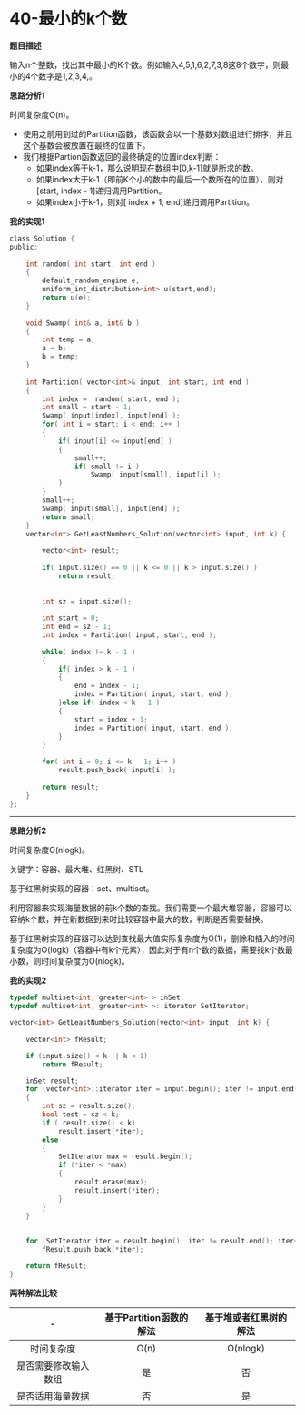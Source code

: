 # 40-最小的k个数

**题目描述**

输入n个整数，找出其中最小的K个数。例如输入4,5,1,6,2,7,3,8这8个数字，则最小的4个数字是1,2,3,4,。

**思路分析1**

时间复杂度O(n)。

-	使用之前用到过的Partition函数，该函数会以一个基数对数组进行排序，并且这个基数会被放置在最终的位置下。
-	我们根据Partion函数返回的最终确定的位置index判断：
	-	如果index等于k-1，那么说明现在数组中[0,k-1]就是所求的数。	
	-	如果index大于k-1（即前K个小的数中的最后一个数所在的位置），则对[start, index - 1]递归调用Partition。
	-	如果index小于k-1，则对[ index + 1, end]递归调用Partition。

**我的实现1**

```c
class Solution {
public:
    
    int random( int start, int end )
    {
        default_random_engine e;
        uniform_int_distribution<int> u(start,end);
        return u(e);
    }
    
    void Swamp( int& a, int& b )
    {
        int temp = a;
        a = b;
        b = temp;
    }
    
    int Partition( vector<int>& input, int start, int end )
    {
        int index =  random( start, end );
        int small = start - 1;
        Swamp( input[index], input[end] );
        for( int i = start; i < end; i++ )
        {
            if( input[i] <= input[end] )
            {
                small++;
                if( small != i )
                    Swamp( input[small], input[i] );
            }
        }
        small++;
        Swamp( input[small], input[end] );
        return small;
    }
    vector<int> GetLeastNumbers_Solution(vector<int> input, int k) {
        
        vector<int> result;
       
        if( input.size() == 0 || k <= 0 || k > input.size() )
            return result;
        
        
        int sz = input.size();
        
        int start = 0;
        int end = sz - 1;
        int index = Partition( input, start, end );
        
        while( index != k - 1 )
        {
            if( index > k - 1 )
            {
                end = index - 1;
                index = Partition( input, start, end );
            }else if( index < k - 1 )
            {
                start = index + 1;
                index = Partition( input, start, end );
            }
        }
        
        for( int i = 0; i <= k - 1; i++ )
            result.push_back( input[i] );
        
        return result;
    }
};
```

---

**思路分析2**

时间复杂度O(nlogk)。

关键字：容器、最大堆、红黑树、STL

基于红黑树实现的容器：set、multiset。

利用容器来实现海量数据的前k个数的查找。我们需要一个最大堆容器，容器可以容纳k个数，并在新数据到来时比较容器中最大的数，判断是否需要替换。

基于红黑树实现的容器可以达到查找最大值实际复杂度为O(1)，删除和插入的时间复杂度为O(logk)（容器中有k个元素），因此对于有n个数的数据，需要找k个数最小数，则时间复杂度为O(nlogk)。

**我的实现2**

```c
typedef multiset<int, greater<int> > inSet;
typedef multiset<int, greater<int> >::iterator SetIterator;

vector<int> GetLeastNumbers_Solution(vector<int> input, int k) {
	
	vector<int> fResult;

	if (input.size() < k || k < 1)
		return fResult;

	inSet result;
	for (vector<int>::iterator iter = input.begin(); iter != input.end(); iter++)
	{
		int sz = result.size();
		bool test = sz < k;
		if ( result.size() < k)
			result.insert(*iter);
		else
		{
			SetIterator max = result.begin();
			if (*iter < *max)
			{
				result.erase(max);
				result.insert(*iter);
			}
		}
	}
	
	
	for (SetIterator iter = result.begin(); iter != result.end(); iter++)
		fResult.push_back(*iter);

	return fResult;
}
```

**两种解法比较**

| - | 基于Partition函数的解法 | 基于堆或者红黑树的解法 | 
|:---:|:---:|:---:|
| 时间复杂度 | O(n) | O(nlogk) | 
| 是否需要修改输入数组 | 是 | 否 | 
| 是否适用海量数据 | 否 | 是 | 